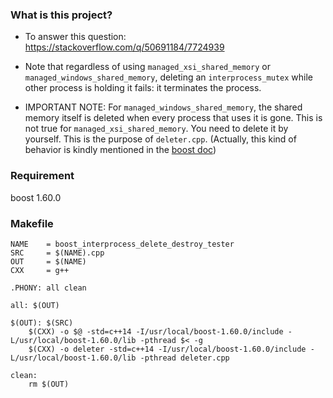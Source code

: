 ### What is this project?

- To answer this question: https://stackoverflow.com/q/50691184/7724939

- Note that regardless of using `managed_xsi_shared_memory` or
  `managed_windows_shared_memory`, deleting an `interprocess_mutex`
  while other process is holding it fails: it terminates the process.

- IMPORTANT NOTE:
  For `managed_windows_shared_memory`, the shared memory itself is deleted
  when every process that uses it is gone.
  This is not true for `managed_xsi_shared_memory`. You need to delete it
  by yourself. This is the purpose of `deleter.cpp`.
  (Actually, this kind of behavior is kindly mentioned in the [boost doc](https://www.boost.org/doc/libs/1_60_0/doc/html/interprocess/managed_memory_segments.html#interprocess.managed_memory_segments.managed_shared_memory.windows_managed_memory_common_shm))

### Requirement

boost 1.60.0

### Makefile

```
NAME    = boost_interprocess_delete_destroy_tester
SRC     = $(NAME).cpp
OUT     = $(NAME)
CXX     = g++

.PHONY: all clean

all: $(OUT)

$(OUT): $(SRC)
	$(CXX) -o $@ -std=c++14 -I/usr/local/boost-1.60.0/include -L/usr/local/boost-1.60.0/lib -pthread $< -g
	$(CXX) -o deleter -std=c++14 -I/usr/local/boost-1.60.0/include -L/usr/local/boost-1.60.0/lib -pthread deleter.cpp

clean:
	rm $(OUT)
```
